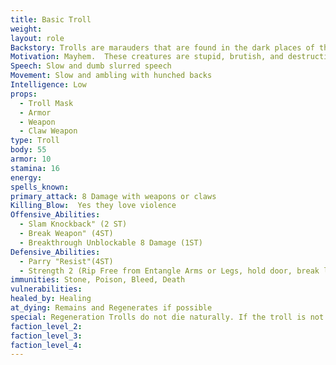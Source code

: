 ```yaml
---
title: Basic Troll
weight:
layout: role
Backstory: Trolls are marauders that are found in the dark places of the world.  They hide in caves, dark woods, and even the caverns that worm their way under the ground.  It is said that they have found the source of essence thus giving them a stronger hold of their essence than other creatures.
Motivation: Mayhem.  These creatures are stupid, brutish, and destructive.  They love violence and cruelty.
Speech: Slow and dumb slurred speech
Movement: Slow and ambling with hunched backs
Intelligence: Low
props:
  - Troll Mask
  - Armor
  - Weapon
  - Claw Weapon
type: Troll
body: 55
armor: 10
stamina: 16
energy: 
spells_known: 
primary_attack: 8 Damage with weapons or claws 
Killing_Blow:  Yes they love violence
Offensive_Abilities:
  - Slam Knockback" (2 ST)
  - Break Weapon" (4ST)
  - Breakthrough Unblockable 8 Damage (1ST)
Defensive_Abilities:
  - Parry "Resist"(4ST)
  - Strength 2 (Rip Free from Entangle Arms or Legs, hold door, break lock, break baracade on 3 count)
immunities: Stone, Poison, Bleed, Death
vulnerabilities: 
healed_by: Healing
at_dying: Remains and Regenerates if possible
special: Regeneration Trolls do not die naturally. If the troll is not damaged with fire while in the bleed count or as part of the killing blow, the troll will complete its dying count and awaken with full Body and Stamina points. All Limbs regenerate in 1 minute
faction_level_2:
faction_level_3: 
faction_level_4:
---
```

